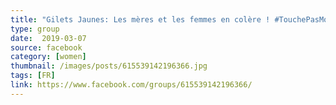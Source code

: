 ```yaml
---
title: "Gilets Jaunes: Les mères et les femmes en colère ! #TouchePasMonGosse"
type: group
date:  2019-03-07
source: facebook
category: [women]
thumbnail: /images/posts/615539142196366.jpg
tags: [FR]
link: https://www.facebook.com/groups/615539142196366/
---
```

